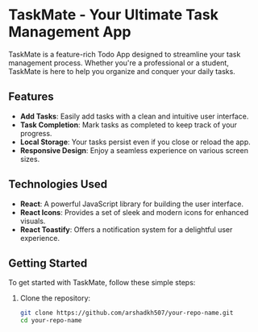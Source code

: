 # TaskMate - Your Ultimate Task Management App

TaskMate is a feature-rich Todo App designed to streamline your task management process. Whether you're a professional or a student, TaskMate is here to help you organize and conquer your daily tasks.

## Features

- **Add Tasks**: Easily add tasks with a clean and intuitive user interface.
- **Task Completion**: Mark tasks as completed to keep track of your progress.
- **Local Storage**: Your tasks persist even if you close or reload the app.
- **Responsive Design**: Enjoy a seamless experience on various screen sizes.

## Technologies Used

- **React**: A powerful JavaScript library for building the user interface.
- **React Icons**: Provides a set of sleek and modern icons for enhanced visuals.
- **React Toastify**: Offers a notification system for a delightful user experience.

## Getting Started

To get started with TaskMate, follow these simple steps:

1. Clone the repository:

   ```bash
   git clone https://github.com/arshadkh507/your-repo-name.git
   cd your-repo-name
